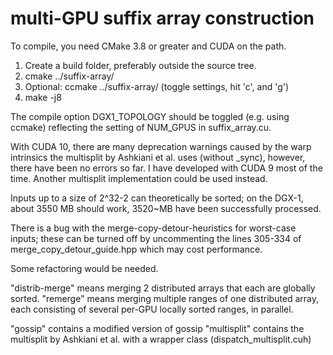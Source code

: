 multi-GPU suffix array construction
=====

To compile, you need CMake 3.8 or greater and CUDA on the path.

 1. Create a build folder, preferably outside the source tree.
 2. cmake ../suffix-array/
 3. Optional: ccmake ../suffix-array/ (toggle settings, hit 'c', and 'g')
 4. make -j8

The compile option DGX1\_TOPOLOGY should be toggled (e.g. using ccmake) reflecting the setting of NUM\_GPUS in suffix\_array.cu.

With CUDA 10, there are many deprecation warnings caused by the warp intrinsics the multisplit by Ashkiani et al. uses (without _sync), 
however, there have been no errors so far. I have developed with CUDA 9 most of the time. Another multisplit implementation could be used instead.

Inputs up to a size of 2^32-2 can theoretically be sorted; on the DGX-1, about 3550 MB should work, 3520~MB have been successfully processed.

There is a bug with the merge-copy-detour-heuristics for worst-case inputs; these can be turned off by uncommenting the lines 305-334 of merge\_copy\_detour\_guide.hpp which may cost performance.

Some refactoring would be needed. 

"distrib-merge" means merging 2 distributed arrays that each are globally sorted.
"remerge" means merging multiple ranges of one distributed array, each consisting of several per-GPU locally sorted ranges, in parallel.

"gossip" contains a modified version of gossip
"multisplit" contains the multisplit by Ashkiani et al. with a wrapper class (dispatch_multisplit.cuh)

